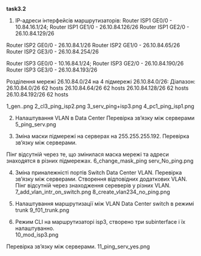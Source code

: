 **task3.2**

1. ІР-адреси інтерфейсів маршрутизаторів:
Router ISP1 GE0/0 - 10.84.16.1/24;
Router ISP1 GE1/0 - 26.10.84.126/26
Router ISP1 GE2/0 - 26.10.84.129/26

Router ISP2 GE0/0 - 26.10.84.1/26
Router ISP2 GE1/0 - 26.10.84.65/26
Router ISP2 GE3/0 - 26.10.84.254/26

Router ISP3 GE0/0 - 10.16.84.1/24;
Router ISP3 GE2/0 - 26.10.84.190/26
Router ISP3 GE3/0 - 26.10.84.193/26

Розділення мережі 26.10.84.0/24 на 4 підмережі 26.10.84.0/26:
Діапазон:
26.10.84.0/26 62 hosts
26.10.84.64/26 62 hosts
26.10.84.128/26 62 hosts
26.10.84.192/26 62 hosts

1_gen..png
2_cl3_ping_isp2.png
3_serv_ping+isp3.png
4_pc1_ping_isp1.png

2. Налаштування VLAN в Data Center
Перевірка зв’язку між серверами
5_ping_serv.png

3.  Зміна маски підмережі на серверах на 255.255.255.192. Перевірка зв’язку між серверами.

Пінг відсутній через те, що змінилася маска мережі та адреси знаходятся в різних підмережах.
6_change_mask_ping serv_No_ping.png

4.  Зміна приналежністі портів Switch Data Center VLAN. Перевірка зв’язку між серверами. Створення відповідних додаткових VLAN.
Пінг відсутній через знаходження сереверів у різних VLAN.
7_add_vlan_intr_on_switch.png
8_create_vlan234_no_ping.png

4. Налаштування маршрутизації між VLAN Data Center switch в режимі trunk
9_f01_trunk.png

5.  Режим CLI на маршрутизаторі isp3, створено три subinterface і їх
налаштуванно.  
10_mod_isp3.png

Перевірка зв’язку між серверами.
11_ping_serv_yes.png
